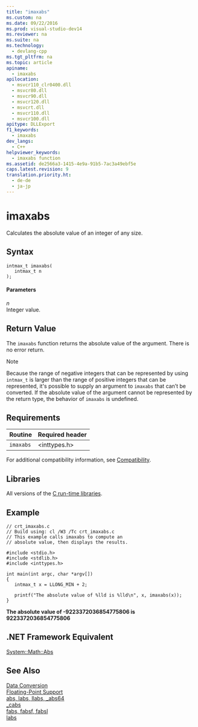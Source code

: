 ```yaml
---
title: "imaxabs"
ms.custom: na
ms.date: 09/22/2016
ms.prod: visual-studio-dev14
ms.reviewer: na
ms.suite: na
ms.technology: 
  - devlang-cpp
ms.tgt_pltfrm: na
ms.topic: article
apiname: 
  - imaxabs
apilocation: 
  - msvcr110_clr0400.dll
  - msvcr80.dll
  - msvcr90.dll
  - msvcr120.dll
  - msvcrt.dll
  - msvcr110.dll
  - msvcr100.dll
apitype: DLLExport
f1_keywords: 
  - imaxabs
dev_langs: 
  - C++
helpviewer_keywords: 
  - imaxabs function
ms.assetid: de2566a3-1415-4e9a-91b5-7ac3a49ebf5e
caps.latest.revision: 9
translation.priority.ht: 
  - de-de
  - ja-jp
---
```

# imaxabs
Calculates the absolute value of an integer of any size.  
  
## Syntax  
  
```  
intmax_t imaxabs(  
   intmax_t n   
);  
```  
  
#### Parameters  
 *n*  
 Integer value.  
  
## Return Value  
 The `imaxabs` function returns the absolute value of the argument. There is no error return.  
  
> [!NOTE]
>  Because the range of negative integers that can be represented by using `intmax_t` is larger than the range of positive integers that can be represented, it's possible to supply an argument to `imaxabs` that can’t be converted. If the absolute value of the argument cannot be represented by the return type, the behavior of `imaxabs` is undefined.  
  
## Requirements  
  
|Routine|Required header|  
|-------------|---------------------|  
|`imaxabs`|<inttypes.h>|  
  
 For additional compatibility information, see [Compatibility](../vs140/compatibility.md).  
  
## Libraries  
 All versions of the [C run-time libraries](../vs140/crt-library-features.md).  
  
## Example  
  
```  
// crt_imaxabs.c  
// Build using: cl /W3 /Tc crt_imaxabs.c  
// This example calls imaxabs to compute an  
// absolute value, then displays the results.  
  
#include <stdio.h>  
#include <stdlib.h>  
#include <inttypes.h>  
  
int main(int argc, char *argv[])  
{  
   intmax_t x = LLONG_MIN + 2;  
  
   printf("The absolute value of %lld is %lld\n", x, imaxabs(x));  
}  
```  
  
 **The absolute value of -9223372036854775806 is 9223372036854775806**   
## .NET Framework Equivalent  
 [System::Math::Abs](https://msdn.microsoft.com/en-us/library/system.math.abs.aspx)  
  
## See Also  
 [Data Conversion](../vs140/data-conversion.md)   
 [Floating-Point Support](../vs140/floating-point-support.md)   
 [abs, labs, llabs, _abs64](../vs140/abs--labs--llabs--_abs64.md)   
 [_cabs](../vs140/_cabs.md)   
 [fabs, fabsf, fabsl](../vs140/fabs--fabsf--fabsl.md)   
 [labs](../vs140/labs--llabs.md)